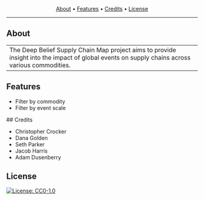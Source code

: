 
<p align="center">
  <a href="#about">About</a> •
  <a href="#features">Features</a> •
  <a href="#credits">Credits</a> •
  <a href="#license">License</a>
</p>

---

## About
<table>
<tr>
<td>
  The Deep Belief Supply Chain Map project aims to provide insight into the impact of global events on supply chains across various commodities.
</td>
</tr>
</table>

## Features
<ul>
  <li> Filter by commodity </li>
  <li> Filter by event scale </li>
</ul>
## Credits
<ul>
  <li> Christopher Crocker </li>
  <li> Dana Golden </li>
  <li> Seth Parker </li>
  <li> Jacob Harris </li>
  <li> Adam Dusenberry</li>
</ul>

## License

[![License: CC0-1.0](https://img.shields.io/badge/License-CC0%201.0-lightgrey.svg)](https://tldrlegal.com/license/creative-commons-cc0-1.0-universal)

